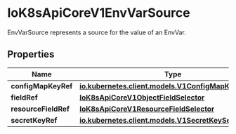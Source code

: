 

# IoK8sApiCoreV1EnvVarSource

EnvVarSource represents a source for the value of an EnvVar.
## Properties

Name | Type | Description | Notes
------------ | ------------- | ------------- | -------------
**configMapKeyRef** | [**io.kubernetes.client.models.V1ConfigMapKeySelector**](io.kubernetes.client.models.V1ConfigMapKeySelector.md) |  |  [optional]
**fieldRef** | [**IoK8sApiCoreV1ObjectFieldSelector**](IoK8sApiCoreV1ObjectFieldSelector.md) |  |  [optional]
**resourceFieldRef** | [**IoK8sApiCoreV1ResourceFieldSelector**](IoK8sApiCoreV1ResourceFieldSelector.md) |  |  [optional]
**secretKeyRef** | [**io.kubernetes.client.models.V1SecretKeySelector**](io.kubernetes.client.models.V1SecretKeySelector.md) |  |  [optional]



